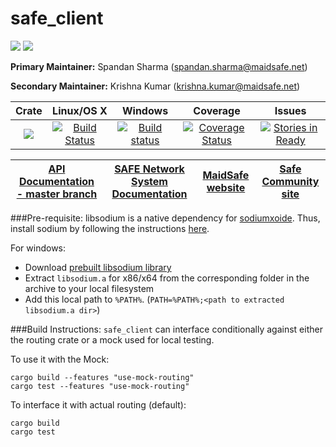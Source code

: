 # safe_client

[![](https://img.shields.io/badge/Project%20SAFE-Approved-green.svg)](http://maidsafe.net/applications) [![](https://img.shields.io/badge/License-GPL3-green.svg)](https://github.com/maidsafe/crust/blob/master/COPYING)


**Primary Maintainer:**     Spandan Sharma (spandan.sharma@maidsafe.net)

**Secondary Maintainer:**   Krishna Kumar (krishna.kumar@maidsafe.net)

|Crate|Linux/OS X|Windows|Coverage|Issues|
|:---:|:--------:|:-----:|:------:|:----:|
|[![](http://meritbadge.herokuapp.com/safe_client)](https://crates.io/crates/safe_client)|[![Build Status](https://travis-ci.org/maidsafe/safe_client.svg?branch=master)](https://travis-ci.org/maidsafe/safe_client)|[![Build status](https://ci.appveyor.com/api/projects/status/pqjc5v2ww7k0qx88/branch/master?svg=true)](https://ci.appveyor.com/project/MaidSafe-QA/safe-client/branch/master)|[![Coverage Status](https://coveralls.io/repos/maidsafe/safe_client/badge.svg?branch=master)](https://coveralls.io/r/maidsafe/safe_client?branch=master)|[![Stories in Ready](https://badge.waffle.io/maidsafe/safe_client.png?label=ready&title=Ready)](https://waffle.io/maidsafe/safe_client)|

| [API Documentation - master branch](http://maidsafe.net/safe_client/master) | [SAFE Network System Documentation](http://systemdocs.maidsafe.net) | [MaidSafe website](http://maidsafe.net) | [Safe Community site](https://forum.safenetwork.io) |
|:------:|:-------:|:-------:|:-------:|

###Pre-requisite:
libsodium is a native dependency for [sodiumxoide](https://github.com/dnaq/sodiumoxide). Thus, install sodium by following the instructions [here](http://doc.libsodium.org/installation/index.html).

For windows:

- Download [prebuilt libsodium library](https://download.libsodium.org/libsodium/releases/libsodium-1.0.2-mingw.tar.gz)
- Extract `libsodium.a` for x86/x64 from the corresponding folder in the archive to your local filesystem
- Add this local path to `%PATH%`. (`PATH=%PATH%;<path to extracted libsodium.a dir>`)

###Build Instructions:
`safe_client` can interface conditionally against either the routing crate or a mock used for local testing.

To use it with the Mock:
```
cargo build --features "use-mock-routing"
cargo test --features "use-mock-routing"
```

To interface it with actual routing (default):
```
cargo build
cargo test
```
